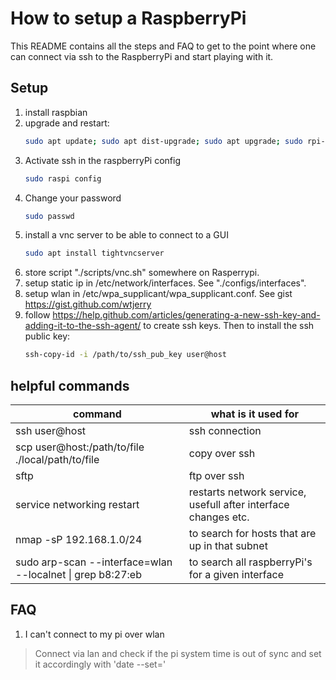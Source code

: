 # How to setup a RaspberryPi
This README contains all the steps and FAQ to get to the point where one can connect via ssh to the RaspberryPi and start playing with it.


## Setup
1. install raspbian
2. upgrade and restart:
    ``` sh
    sudo apt update; sudo apt dist-upgrade; sudo apt upgrade; sudo rpi-update; sudo init 6
    ```
3. Activate ssh in the raspberryPi config
    ``` sh
    sudo raspi config
    ```
4. Change your password
    ``` sh
    sudo passwd
    ```
5. install a vnc server to be able to connect to a GUI
    ``` sh
    sudo apt install tightvncserver
    ```
6. store script "./scripts/vnc.sh" somewhere on Rasperrypi.
7. setup static ip in /etc/network/interfaces. See "./configs/interfaces".
8. setup wlan in /etc/wpa_supplicant/wpa_supplicant.conf. See gist https://gist.github.com/wtjerry 
9. follow https://help.github.com/articles/generating-a-new-ssh-key-and-adding-it-to-the-ssh-agent/ to create ssh keys. Then to install the ssh public key:
    ``` sh
    ssh-copy-id -i /path/to/ssh_pub_key user@host
    ```


## helpful commands
| command | what is it used for |
| --- | --- |
| ssh user@host | ssh connection |
| scp user@host:/path/to/file ./local/path/to/file | copy over ssh |
| sftp | ftp over ssh |
| service networking restart | restarts network service, usefull after interface changes etc. |
| nmap -sP 192.168.1.0/24 | to search for hosts that are up in that subnet |
| sudo arp-scan --interface=wlan --localnet \| grep b8:27:eb | to search all raspberryPi's for a given interface |


## FAQ
1. I can't connect to my pi over wlan
  >Connect via lan and check if the pi system time is out of sync and set it accordingly with 'date --set='
